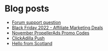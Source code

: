 # Blog posts
<!-- BLOG-POST-LIST:START -->
- [Forum support question](https://afflift.com/f/threads/forum-support-question.9965/)
- [Black Friday 2022 - Affiliate Marketing Deals](https://afflift.com/f/threads/black-friday-2022-affiliate-marketing-deals.9962/)
- [November PropellerAds Promo Codes](https://afflift.com/f/threads/november-propellerads-promo-codes.9920/)
- [ClickAdilla Push](https://afflift.com/f/threads/clickadilla-push.8056/)
- [Hello from Scotland](https://afflift.com/f/threads/hello-from-scotland.9768/)
<!-- BLOG-POST-LIST:END -->
